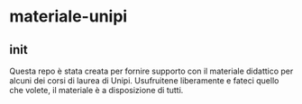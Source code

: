 # materiale-unipi

## init
Questa repo è stata creata per fornire supporto con il materiale didattico per alcuni dei corsi di laurea di Unipi. Usufruitene liberamente e fateci quello che volete, il materiale è a disposizione di tutti.
